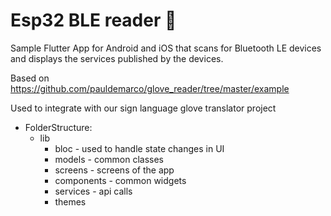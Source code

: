 # Esp32 BLE reader 🧤

Sample Flutter App for Android and iOS that scans for Bluetooth LE devices and displays the services published by the devices.

Based on https://github.com/pauldemarco/glove_reader/tree/master/example

Used to integrate with our sign language glove translator project

- FolderStructure:
    - lib
        - bloc           - used to handle state changes in UI
        - models         - common classes
        - screens        - screens of the app
        - components     - common widgets
        - services       - api calls
        - themes
